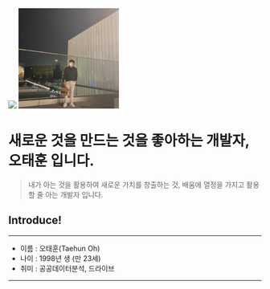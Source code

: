 <img src="https://img.shields.io/badge/[sirloin._._]-[1877F2]?style=flat-square&logo=[4. 로고명(아이콘명)]&logoColor=white"/>

<img width="200" alt="image" src="./image/image.jpeg"> 

# 새로운 것을 만드는 것을 좋아하는 개발자, 오태훈 입니다.
> 내가 아는 것을 활용하여 새로운 가치를 창출하는 것, 배움에 열정을 가지고 활용할 줄 아는 개발자 입니다.

## Introduce!

---
- 이름 : 오태훈(Taehun Oh)
- 나이 : 1998년 생 (만 23세)
- 취미 : 공공데이터분석, 드라이브

---

